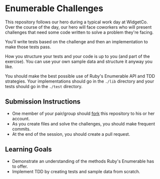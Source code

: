 # Enumerable Challenges

This repository follows our hero during a typical work day at WidgetCo. Over the course of the day, our hero will face coworkers who will present challenges that need some code written to solve a problem they're facing.

You'll write tests based on the challenge and then an implementation to make those tests pass.

How you structure your tests and your code is up to you (and part of the exercise). You can use your own sample data and structure it anyway you like.

You should make the best possible use of Ruby's Enumerable API and TDD strategies. Your implementations should go in the `./lib` directory and your tests should go in the `./test` directory.

## Submission Instructions

* One member of your pair/group should [fork][] this repository to his or her account.
* As you create files and solve the challenges, you should make frequent commits.
* At the end of the session, you should create a pull request.

[fork]: https://github.com/turingschool-examples/enumerable-challenges

## Learning Goals

* Demonstrate an understanding of the methods Ruby's Enumerable has to offer.
* Implement TDD by creating tests and sample data from scratch.